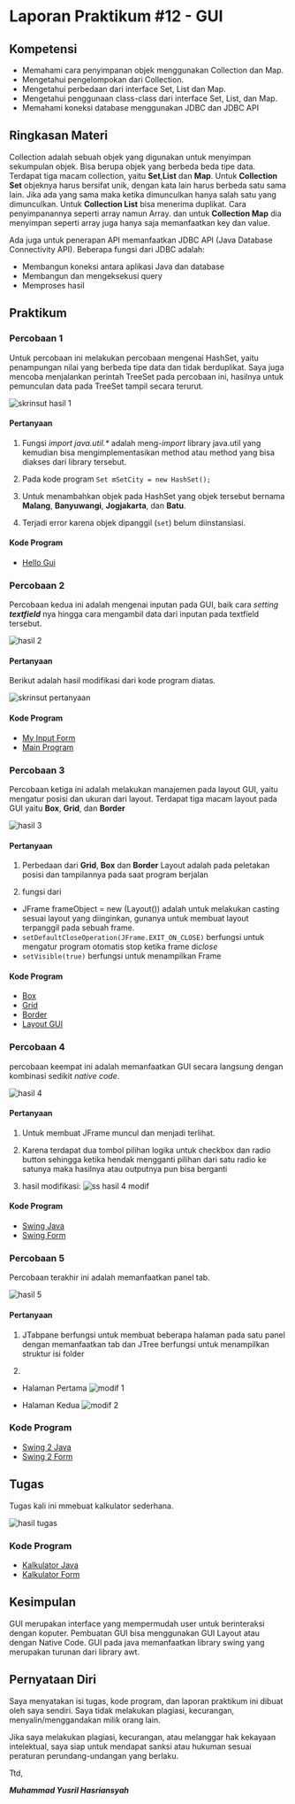 # Laporan Praktikum #12 - GUI

## Kompetensi
* Memahami cara penyimpanan objek menggunakan Collection dan Map.
* Mengetahui pengelompokan dari Collection.
* Mengetahui perbedaan dari interface Set, List dan Map.
* Mengetahui penggunaan class-class dari interface Set, List, dan Map.
* Memahami koneksi database menggunakan JDBC dan JDBC API

## Ringkasan Materi

Collection adalah sebuah objek yang digunakan untuk menyimpan sekumpulan objek. Bisa berupa objek yang berbeda beda tipe data. Terdapat tiga macam collection, yaitu **Set**,**List** dan **Map**. Untuk **Collection Set** objeknya harus bersifat unik, dengan kata lain harus berbeda satu sama lain. Jika ada yang sama maka ketika dimunculkan hanya salah satu yang dimunculkan. Untuk **Collection List**  bisa menerima duplikat. Cara penyimpanannya seperti array namun Array. dan untuk **Collection Map** dia menyimpan seperti array juga hanya saja memanfaatkan key dan value.

Ada juga untuk penerapan API memanfaatkan JDBC API (Java Database Connectivity API). Beberapa fungsi dari JDBC adalah: 
- Membangun koneksi antara aplikasi Java dan database
- Membangun dan mengeksekusi query
- Memproses hasil

## Praktikum
### Percobaan 1
Untuk percobaan ini melakukan percobaan mengenai HashSet, yaitu penampungan nilai yang berbeda tipe data dan tidak berduplikat. Saya juga mencoba menjalankan perintah TreeSet pada percobaan ini, hasilnya untuk pemunculan data pada TreeSet tampil secara terurut.

![skrinsut hasil 1](img/hasil_1.png)

#### Pertanyaan
1. Fungsi _import java.util.*_ adalah meng-*import* library java.util yang kemudian bisa mengimplementasikan method atau method yang bisa diakses dari library tersebut.

2. Pada kode program `Set mSetCity = new HashSet();`

3. Untuk menambahkan objek pada HashSet yang objek tersebut bernama **Malang**, **Banyuwangi**, **Jogjakarta**, dan **Batu**.

4. Terjadi error karena objek dipanggil (`set`) belum diinstansiasi.


#### Kode Program

- [Hello Gui](../../src/11_GUI/HelloGui1841720184Yusril.java)



### Percobaan 2
Percobaan kedua ini adalah mengenai inputan pada GUI, baik cara _setting_ ***textfield*** nya hingga cara mengambil data dari inputan pada textfield tersebut.

![hasil 2](img/hasil_2.PNG)

#### Pertanyaan
Berikut adalah hasil modifikasi dari kode program diatas.

![skrinsut pertanyaan](img/hasil_pertanyaan_percobaan_2.PNG)

#### Kode Program

- [My Input Form](../../src/11_GUI/MyInputForm1841720184Yusril.java)
- [Main Program](../../src/11_GUI/MainProgram1841720184Yusril.java)



### Percobaan 3
Percobaan ketiga ini adalah melakukan manajemen pada layout GUI, yaitu mengatur posisi dan ukuran dari layout. Terdapat tiga macam layout pada GUI  yaitu **Box**, **Grid**, dan **Border**

![hasil 3](img/hasil_3.png)

#### Pertanyaan
1. Perbedaan dari **Grid**, **Box** dan **Border** Layout adalah pada peletakan posisi dan tampilannya pada saat program berjalan

2. fungsi dari 
- JFrame frameObject = new (Layout()) adalah untuk melakukan casting sesuai layout yang diinginkan, gunanya untuk membuat layout terpanggil pada sebuah frame.
- `setDefaultCloseOperation(JFrame.EXIT_ON_CLOSE)` berfungsi untuk mengatur program otomatis stop ketika frame di*close*
- `setVisible(true)` berfungsi untuk menampilkan Frame

#### Kode Program

- [Box](../../src/11_GUI/Box1841720184Yusril.java)
- [Grid](../../src/11_GUI/Grid1841720184Yusril.java)
- [Border](../../src/11_GUI/Border1841720184Yusril.java)
- [Layout GUI](../../src/11_GUI/LayoutGUI1841720184Yusril.java)

### Percobaan 4

percobaan keempat ini adalah memanfaatkan GUI secara langsung dengan kombinasi sedikit _native code_.

![hasil 4](img/hasil_4.png)

#### Pertanyaan
1. Untuk membuat JFrame muncul dan menjadi terlihat.

2. Karena terdapat dua tombol pilihan logika untuk checkbox dan radio button sehingga ketika hendak mengganti pilihan dari satu radio ke satunya maka hasilnya atau outputnya pun bisa berganti

3. hasil modifikasi:
![ss hasil 4 modif](img/hasil_4_modif.png)

#### Kode Program
- [Swing Java](../../src/11_GUI/Swing1841720184Yusril.java)
- [Swing Form](../../src/11_GUI/Swing1841720184Yusril.form)

### Percobaan 5
Percobaan terakhir ini adalah memanfaatkan panel tab.

![hasil 5](img/hasil_5.png)

#### Pertanyaan
1. JTabpane berfungsi untuk membuat beberapa halaman pada satu panel dengan memanfaatkan tab dan JTree berfungsi untuk menampilkan struktur isi folder 

2. 
- Halaman Pertama
![modif 1](img/hasil_5_modif_1.png)

- Halaman Kedua
![modif 2](img/hasil_5_modif_2.png)

### Kode Program
- [Swing 2 Java](../../src/11_GUI/Swing21841720184Yusril.java)
- [Swing 2 Form](../../src/11_GUI/Swing21841720184Yusril.form)

## Tugas
Tugas kali ini mmebuat kalkulator sederhana.

![hasil tugas](img/hasil_tugas.png)

### Kode Program

- [Kalkulator Java](../../src/11_GUI/Kalkulator1841720184Yusril.java)
- [Kalkulator Form](../../src/11_GUI/Kalkulator1841720184Yusril.form)


## Kesimpulan

GUI merupakan interface yang mempermudah user untuk berinteraksi dengan koputer. Pembuatan GUI bisa menggunakan GUI Layout atau dengan Native Code. GUI pada java memanfaatkan library swing yang merupakan turunan dari library awt.

## Pernyataan Diri

Saya menyatakan isi tugas, kode program, dan laporan praktikum ini dibuat oleh saya sendiri. Saya tidak melakukan plagiasi, kecurangan, menyalin/menggandakan milik orang lain.

Jika saya melakukan plagiasi, kecurangan, atau melanggar hak kekayaan intelektual, saya siap untuk mendapat sanksi atau hukuman sesuai peraturan perundang-undangan yang berlaku.

Ttd,

***Muhammad Yusril Hasriansyah***